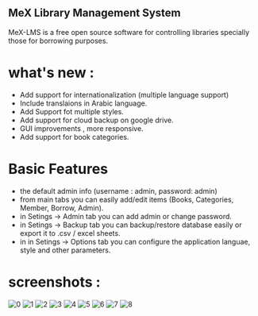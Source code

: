 ## MeX Library Management System
MeX-LMS is a free open source software for controlling libraries specially those for borrowing purposes.

# what's new :
- Add support for internationalization (multiple language support)
- Include translaions in Arabic language.
- Add Support fot multiple styles.
- Add support for cloud backup on google drive.
- GUI improvements , more responsive.
- Add support for book categories.

# Basic Features
- the default admin info (username : admin, password: admin)
- from main tabs you can easily add/edit items (Books, Categories, Member, Borrow, Admin).
- in Setings -> Admin tab you can add admin  or change password.
- in Setings -> Backup tab you can backup/restore database easily or export it to .csv / excel sheets.
- in in Setings -> Options tab you can configure the application languae, style and other parameters.

# screenshots :

![0](https://cloud.githubusercontent.com/assets/8248759/16490514/55b0986a-3eda-11e6-9023-a6ac7e4adc70.png)
![1](https://cloud.githubusercontent.com/assets/8248759/16490523/5a9a6e14-3eda-11e6-9ac3-b36b7b094af2.png)
![2](https://cloud.githubusercontent.com/assets/8248759/16490520/598793bc-3eda-11e6-88b9-bc6c73bddd93.png)
![3](https://cloud.githubusercontent.com/assets/8248759/16490521/5a84bb28-3eda-11e6-8706-5bcceb709a1f.png)
![4](https://cloud.githubusercontent.com/assets/8248759/16490524/5ab8bf0e-3eda-11e6-8729-7746495f45ea.png)
![5](https://cloud.githubusercontent.com/assets/8248759/16490522/5a8c2412-3eda-11e6-88ea-f654668375f4.png)
![6](https://cloud.githubusercontent.com/assets/8248759/16490518/58f3ca6a-3eda-11e6-862f-dc0d257e7b90.png)
![7](https://cloud.githubusercontent.com/assets/8248759/16490525/5c430082-3eda-11e6-88db-1da1395c6813.png)
![8](https://cloud.githubusercontent.com/assets/8248759/16490528/5d0e712c-3eda-11e6-9116-1fa44bc10d13.png)